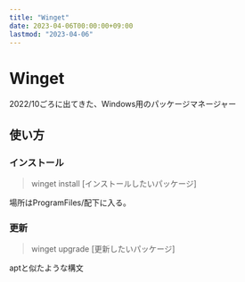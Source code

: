 ```yaml
---
title: "Winget"
date: 2023-04-06T00:00:00+09:00
lastmod: "2023-04-06"
---
```

# Winget

2022/10ごろに出てきた、Windows用のパッケージマネージャー

## 使い方

### インストール

> winget install [インストールしたいパッケージ]

場所はProgramFiles/配下に入る。

### 更新

> winget upgrade [更新したいパッケージ]

aptと似たような構文
